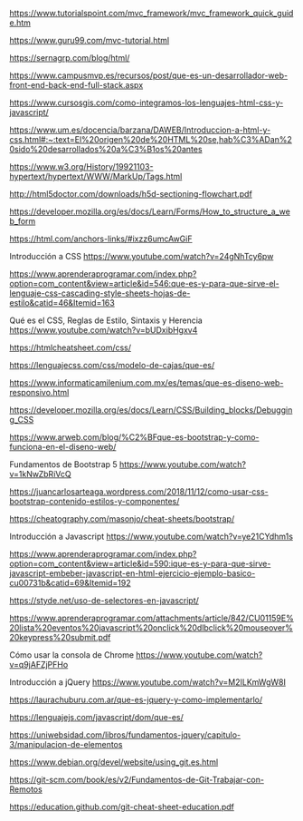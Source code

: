 https://www.tutorialspoint.com/mvc_framework/mvc_framework_quick_guide.htm 

https://www.guru99.com/mvc-tutorial.html

https://sernagrp.com/blog/html/

https://www.campusmvp.es/recursos/post/que-es-un-desarrollador-web-front-end-back-end-full-stack.aspx

https://www.cursosgis.com/como-integramos-los-lenguajes-html-css-y-javascript/

https://www.um.es/docencia/barzana/DAWEB/Introduccion-a-html-y-css.html#:~:text=El%20origen%20de%20HTML%20se,hab%C3%ADan%20sido%20desarrollados%20a%C3%B1os%20antes

https://www.w3.org/History/19921103-hypertext/hypertext/WWW/MarkUp/Tags.html

http://html5doctor.com/downloads/h5d-sectioning-flowchart.pdf

https://developer.mozilla.org/es/docs/Learn/Forms/How_to_structure_a_web_form

https://html.com/anchors-links/#ixzz6umcAwGiF

Introducción a CSS 
https://www.youtube.com/watch?v=24gNhTcy6pw

https://www.aprenderaprogramar.com/index.php?option=com_content&view=article&id=546:que-es-y-para-que-sirve-el-lenguaje-css-cascading-style-sheets-hojas-de-estilo&catid=46&Itemid=163

Qué es el CSS, Reglas de Estilo, Sintaxis y Herencia
https://www.youtube.com/watch?v=bUDxibHgxv4

https://htmlcheatsheet.com/css/

https://lenguajecss.com/css/modelo-de-cajas/que-es/

https://www.informaticamilenium.com.mx/es/temas/que-es-diseno-web-responsivo.html

https://developer.mozilla.org/es/docs/Learn/CSS/Building_blocks/Debugging_CSS

https://www.arweb.com/blog/%C2%BFque-es-bootstrap-y-como-funciona-en-el-diseno-web/

Fundamentos de Bootstrap 5
https://www.youtube.com/watch?v=1kNwZbRiVcQ

https://juancarlosarteaga.wordpress.com/2018/11/12/como-usar-css-bootstrap-contenido-estilos-y-componentes/

https://cheatography.com/masonjo/cheat-sheets/bootstrap/

Introducción a Javascript
https://www.youtube.com/watch?v=ye21CYdhm1s

https://www.aprenderaprogramar.com/index.php?option=com_content&view=article&id=590:ique-es-y-para-que-sirve-javascript-embeber-javascript-en-html-ejercicio-ejemplo-basico-cu00731b&catid=69&Itemid=192

https://styde.net/uso-de-selectores-en-javascript/

https://www.aprenderaprogramar.com/attachments/article/842/CU01159E%20lista%20eventos%20javascript%20onclick%20dlbclick%20mouseover%20keypress%20submit.pdf

Cómo usar la consola de Chrome 
https://www.youtube.com/watch?v=q9jAFZjPFHo

Introducción a jQuery
https://www.youtube.com/watch?v=M2ILKmWgW8I

https://laurachuburu.com.ar/que-es-jquery-y-como-implementarlo/

https://lenguajejs.com/javascript/dom/que-es/

https://uniwebsidad.com/libros/fundamentos-jquery/capitulo-3/manipulacion-de-elementos

https://www.debian.org/devel/website/using_git.es.html

https://git-scm.com/book/es/v2/Fundamentos-de-Git-Trabajar-con-Remotos

https://education.github.com/git-cheat-sheet-education.pdf



